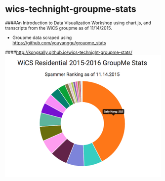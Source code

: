 # wics-technight-groupme-stats

####An Introduction to Data Visualization Workshop using chart.js, and transcripts from the WiCS groupme as of 11/14/2015. 
* Groupme data scraped using https://github.com/youyanggu/groupme_stats 

####http://kongsally.github.io/wics-technight-groupme-stats/
![](donut.png "GroupMe Donut Graph")
